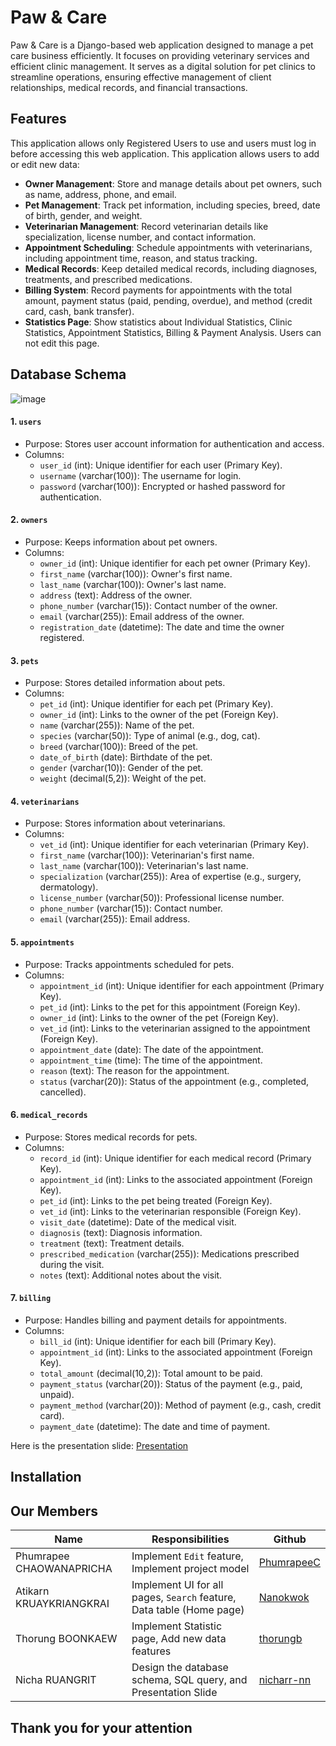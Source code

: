 # Paw & Care
Paw & Care is a Django-based web application designed to manage a pet care business efficiently. It focuses on providing veterinary services and efficient clinic management. It serves as a digital solution for pet clinics to streamline operations, ensuring effective management of client relationships, medical records, and financial transactions.

## Features
This application allows only Registered Users to use and users must log in before accessing this web application. This application allows users to add or edit new data:
- **Owner Management**: Store and manage details about pet owners, such as name, address, phone, and email.  
- **Pet Management**: Track pet information, including species, breed, date of birth, gender, and weight.  
- **Veterinarian Management**: Record veterinarian details like specialization, license number, and contact information.  
- **Appointment Scheduling**: Schedule appointments with veterinarians, including appointment time, reason, and status tracking.  
- **Medical Records**: Keep detailed medical records, including diagnoses, treatments, and prescribed medications.  
- **Billing System**: Record payments for appointments with the total amount, payment status (paid, pending, overdue), and method (credit card, cash, bank transfer).
- **Statistics Page**: Show statistics about Individual Statistics, Clinic Statistics, Appointment Statistics, Billing & Payment Analysis. Users can not edit this page.

## Database Schema
![image](https://github.com/user-attachments/assets/7357c2a5-9583-48eb-9649-930c7042ef71)
#### 1. `users`
- Purpose: Stores user account information for authentication and access.
- Columns:
    - `user_id` (int): Unique identifier for each user (Primary Key).
    - `username` (varchar(100)): The username for login.
    - `password` (varchar(100)): Encrypted or hashed password for authentication.

#### 2. `owners`
- Purpose: Keeps information about pet owners.
- Columns:
  - `owner_id` (int): Unique identifier for each pet owner (Primary Key).
  - `first_name` (varchar(100)): Owner's first name.
  - `last_name` (varchar(100)): Owner's last name.
  - `address` (text): Address of the owner.
  - `phone_number` (varchar(15)): Contact number of the owner.
  - `email` (varchar(255)): Email address of the owner.
  - `registration_date` (datetime): The date and time the owner registered.

#### 3. `pets`
- Purpose: Stores detailed information about pets.
- Columns:
  - `pet_id` (int): Unique identifier for each pet (Primary Key).
  - `owner_id` (int): Links to the owner of the pet (Foreign Key).
  - `name` (varchar(255)): Name of the pet.
  - `species` (varchar(50)): Type of animal (e.g., dog, cat).
  - `breed` (varchar(100)): Breed of the pet.
  - `date_of_birth` (date): Birthdate of the pet.
  - `gender` (varchar(10)): Gender of the pet.
  - `weight` (decimal(5,2)): Weight of the pet.

#### 4. `veterinarians`
- Purpose: Stores information about veterinarians.
- Columns:
  - `vet_id` (int): Unique identifier for each veterinarian (Primary Key).
  - `first_name` (varchar(100)): Veterinarian's first name.
  - `last_name` (varchar(100)): Veterinarian's last name.
  - `specialization` (varchar(255)): Area of expertise (e.g., surgery, dermatology).
  - `license_number` (varchar(50)): Professional license number.
  - `phone_number` (varchar(15)): Contact number.
  - `email` (varchar(255)): Email address.

#### 5. `appointments`
- Purpose: Tracks appointments scheduled for pets.
- Columns:
  - `appointment_id` (int): Unique identifier for each appointment (Primary Key).
  - `pet_id` (int): Links to the pet for this appointment (Foreign Key).
  - `owner_id` (int): Links to the owner of the pet (Foreign Key).
  - `vet_id` (int): Links to the veterinarian assigned to the appointment (Foreign Key).
  - `appointment_date` (date): The date of the appointment.
  - `appointment_time` (time): The time of the appointment.
  - `reason` (text): The reason for the appointment.
  - `status` (varchar(20)): Status of the appointment (e.g., completed, cancelled).

#### 6. `medical_records`
- Purpose: Stores medical records for pets.
- Columns:
  - `record_id` (int): Unique identifier for each medical record (Primary Key).
  - `appointment_id` (int): Links to the associated appointment (Foreign Key).
  - `pet_id` (int): Links to the pet being treated (Foreign Key).
  - `vet_id` (int): Links to the veterinarian responsible (Foreign Key).
  - `visit_date` (datetime): Date of the medical visit.
  - `diagnosis` (text): Diagnosis information.
  - `treatment` (text): Treatment details.
  - `prescribed_medication` (varchar(255)): Medications prescribed during the visit.
  - `notes` (text): Additional notes about the visit.

#### 7. `billing`
- Purpose: Handles billing and payment details for appointments.
- Columns:
  - `bill_id` (int): Unique identifier for each bill (Primary Key).
  - `appointment_id` (int): Links to the associated appointment (Foreign Key).
  - `total_amount` (decimal(10,2)): Total amount to be paid.
  - `payment_status` (varchar(20)): Status of the payment (e.g., paid, unpaid).
  - `payment_method` (varchar(20)): Method of payment (e.g., cash, credit card).
  - `payment_date` (datetime): The date and time of payment.

Here is the presentation slide: [Presentation](https://github.com/user-attachments/files/17942688/Paw.Care.pdf)

## Installation

## Our Members
| Name                      | Responsibilities                                  | Github
|---------------------------|--------------------------------------------------| --------------------------------------------------
| Phumrapee CHAOWANAPRICHA  | Implement `Edit` feature, Implement project model          | [PhumrapeeC](https://github.com/PhumrapeeC)
| Atikarn KRUAYKRIANGKRAI   | Implement UI for all pages, `Search` feature, Data table (Home page) | [Nanokwok](https://github.com/Nanokwok)
| Thorung BOONKAEW          | Implement Statistic page, Add new data features  | [thorungb](https://github.com/thorungb)
| Nicha RUANGRIT            | Design the database schema, SQL query, and Presentation Slide | [nicharr-nn](https://github.com/nicharr-nn)

## Thank you for your attention
